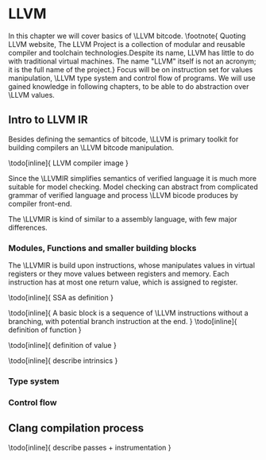 # LLVM

In this chapter we will cover basics of \LLVM bitcode.
\footnote{ Quoting LLVM website, The LLVM Project is a collection of modular and reusable
compiler and toolchain technologies.Despite its name, LLVM has little to do with
traditional virtual machines. The name "LLVM" itself is not an acronym; it is
the full name of the project.}
Focus will be on instruction set for values manipulation, \LLVM type system and control flow of
programs. We will use gained knowledge in following chapters, to be able to do
abstraction over \LLVM values.

## Intro to LLVM IR
Besides defining the semantics of bitcode, \LLVM is primary toolkit for building
compilers an \LLVM bitcode manipulation.

\todo[inline]{ LLVM compiler image }

Since the \LLVMIR simplifies semantics of verified language it is much more
suitable for model checking. Model checking can abstract from complicated
grammar of verified language and process \LLVM bicode produces by compiler
front-end.

The \LLVMIR is kind of similar to a assembly language, with few major
differences.

### Modules, Functions and smaller building blocks

The \LLVMIR is build upon instructions, whose manipulates values in virtual
registers or they move values between registers and memory. Each instruction
has at most one return value, which is assigned to register.

\todo[inline]{ SSA as definition }

\todo[inline]{ A basic block is a sequence of \LLVM instructions without
a branching, with potential branch instruction at the end. }
\todo[inline]{ definition of function }

\todo[inline]{ definition of value }

\todo[inline]{ describe intrinsics }

### Type system

### Control flow

## Clang compilation process

\todo[inline]{ describe passes + instrumentation }
